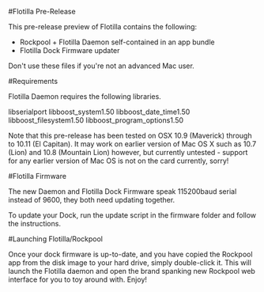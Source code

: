 #Flotilla Pre-Release

This pre-release preview of Flotilla contains the following:

* Rockpool + Flotilla Daemon self-contained in an app bundle
* Flotilla Dock Firmware updater

Don't use these files if you're not an advanced Mac user.

#Requirements

Flotilla Daemon requires the following libraries.

libserialport
libboost_system1.50
libboost_date_time1.50
libboost_filesystem1.50
libboost_program_options1.50

Note that this pre-release has been tested on OSX 10.9 (Maverick) through to 10.11 (El Capitan). It may work on earlier version of Mac OS X such as 10.7 (Lion) and 10.8 (Mountain Lion) however, but currently untested - support for any earlier version of Mac OS is not on the card currently, sorry!

#Flotilla Firmware

The new Daemon and Flotilla Dock Firmware speak 115200baud serial instead of 9600, they both need updating together.

To update your Dock, run the update script in the firmware folder and follow the instructions.

#Launching Flotilla/Rockpool

Once your dock firmware is up-to-date, and you have copied the Rockpool app from the disk image to your hard drive, simply double-click it. This will launch the Flotilla daemon and open the brand spanking new Rockpool web interface for you to toy around with. Enjoy!